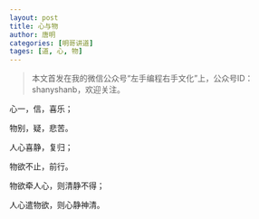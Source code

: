 ```yaml
---
layout: post
title: 心与物
author: 唐明
categories: [明哥讲道]
tages: [道, 心, 物]
---
```

>本文首发在我的微信公众号“左手编程右手文化”上，公众号ID：shanyshanb，欢迎关注。

心一，信，喜乐；

物别，疑，悲苦。

<!--以上为摘要内容-->

人心喜静，复归；

物欲不止，前行。

物欲牵人心，则清静不得；

人心遣物欲，则心静神清。